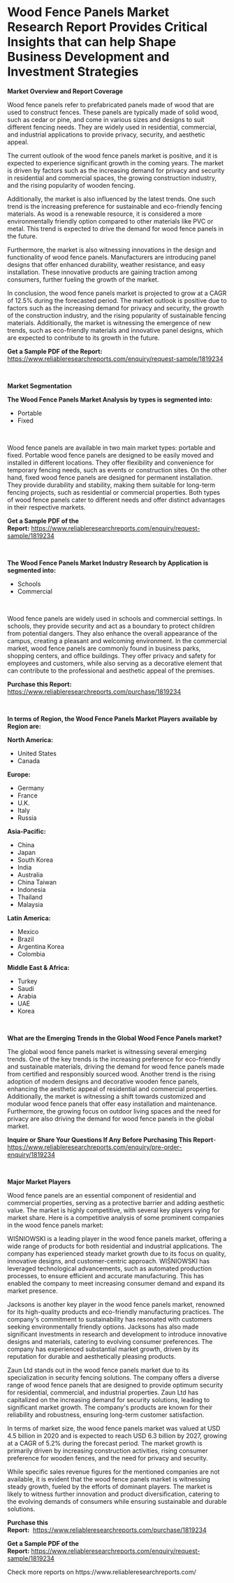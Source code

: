 <p><h1>Wood Fence Panels Market Research Report Provides Critical Insights that can help Shape Business Development and Investment Strategies</h1></p><p><strong>Market Overview and Report Coverage</strong></p>
<p><p>Wood fence panels refer to prefabricated panels made of wood that are used to construct fences. These panels are typically made of solid wood, such as cedar or pine, and come in various sizes and designs to suit different fencing needs. They are widely used in residential, commercial, and industrial applications to provide privacy, security, and aesthetic appeal.</p><p>The current outlook of the wood fence panels market is positive, and it is expected to experience significant growth in the coming years. The market is driven by factors such as the increasing demand for privacy and security in residential and commercial spaces, the growing construction industry, and the rising popularity of wooden fencing.</p><p>Additionally, the market is also influenced by the latest trends. One such trend is the increasing preference for sustainable and eco-friendly fencing materials. As wood is a renewable resource, it is considered a more environmentally friendly option compared to other materials like PVC or metal. This trend is expected to drive the demand for wood fence panels in the future.</p><p>Furthermore, the market is also witnessing innovations in the design and functionality of wood fence panels. Manufacturers are introducing panel designs that offer enhanced durability, weather resistance, and easy installation. These innovative products are gaining traction among consumers, further fueling the growth of the market.</p><p>In conclusion, the wood fence panels market is projected to grow at a CAGR of 12.5% during the forecasted period. The market outlook is positive due to factors such as the increasing demand for privacy and security, the growth of the construction industry, and the rising popularity of sustainable fencing materials. Additionally, the market is witnessing the emergence of new trends, such as eco-friendly materials and innovative panel designs, which are expected to contribute to its growth in the future.</p></p>
<p><strong>Get a Sample PDF of the Report:</strong> <a href="https://www.reliableresearchreports.com/enquiry/request-sample/1819234">https://www.reliableresearchreports.com/enquiry/request-sample/1819234</a></p>
<p>&nbsp;</p>
<p><strong>Market Segmentation</strong></p>
<p><strong>The Wood Fence Panels Market Analysis by types is segmented into:</strong></p>
<p><ul><li>Portable</li><li>Fixed</li></ul></p>
<p>&nbsp;</p>
<p><p>Wood fence panels are available in two main market types: portable and fixed. Portable wood fence panels are designed to be easily moved and installed in different locations. They offer flexibility and convenience for temporary fencing needs, such as events or construction sites. On the other hand, fixed wood fence panels are designed for permanent installation. They provide durability and stability, making them suitable for long-term fencing projects, such as residential or commercial properties. Both types of wood fence panels cater to different needs and offer distinct advantages in their respective markets.</p></p>
<p><strong>Get a Sample PDF of the Report:</strong>&nbsp;<a href="https://www.reliableresearchreports.com/enquiry/request-sample/1819234">https://www.reliableresearchreports.com/enquiry/request-sample/1819234</a></p>
<p>&nbsp;</p>
<p><strong>The Wood Fence Panels Market Industry Research by Application is segmented into:</strong></p>
<p><ul><li>Schools</li><li>Commercial</li></ul></p>
<p>&nbsp;</p>
<p><p>Wood fence panels are widely used in schools and commercial settings. In schools, they provide security and act as a boundary to protect children from potential dangers. They also enhance the overall appearance of the campus, creating a pleasant and welcoming environment. In the commercial market, wood fence panels are commonly found in business parks, shopping centers, and office buildings. They offer privacy and safety for employees and customers, while also serving as a decorative element that can contribute to the professional and aesthetic appeal of the premises.</p></p>
<p><strong>Purchase this Report:</strong>&nbsp; <a href="https://www.reliableresearchreports.com/purchase/1819234">https://www.reliableresearchreports.com/purchase/1819234</a></p>
<p>&nbsp;</p>
<p><strong>In terms of Region, the Wood Fence Panels Market Players available by Region are:</strong></p>
<p>
    <p> <strong> North America: </strong>
        <ul>
            <li>United States</li>
            <li>Canada</li>
        </ul>
        </p> 
    <p> <strong> Europe: </strong>
        <ul>
            <li>Germany</li>
            <li>France</li>
            <li>U.K.</li>
            <li>Italy</li>
            <li>Russia</li>
        </ul>
        </p> 
    <p> <strong> Asia-Pacific: </strong>
        <ul>
            <li>China</li>
            <li>Japan</li>
            <li>South Korea</li>
            <li>India</li>
            <li>Australia</li>
            <li>China Taiwan</li>
            <li>Indonesia</li>
            <li>Thailand</li>
            <li>Malaysia</li>
        </ul>
        </p> 
    <p> <strong> Latin America: </strong>
        <ul>
            <li>Mexico</li>
            <li>Brazil</li>
            <li>Argentina Korea</li>
            <li>Colombia</li>
        </ul>
        </p> 
    <p> <strong> Middle East & Africa: </strong>
        <ul>
            <li>Turkey</li>
            <li>Saudi</li>
            <li>Arabia</li>
            <li>UAE</li>
            <li>Korea</li>
        </ul>
    </p>
    </p>
<p>&nbsp;</p>
<p><strong>What are the Emerging Trends in the Global Wood Fence Panels market?</strong></p>
<p><p>The global wood fence panels market is witnessing several emerging trends. One of the key trends is the increasing preference for eco-friendly and sustainable materials, driving the demand for wood fence panels made from certified and responsibly sourced wood. Another trend is the rising adoption of modern designs and decorative wooden fence panels, enhancing the aesthetic appeal of residential and commercial properties. Additionally, the market is witnessing a shift towards customized and modular wood fence panels that offer easy installation and maintenance. Furthermore, the growing focus on outdoor living spaces and the need for privacy are also driving the demand for wood fence panels in the global market.</p></p>
<p><strong>Inquire or Share Your Questions If Any Before Purchasing This Report</strong>- <a href="https://www.reliableresearchreports.com/enquiry/pre-order-enquiry/1819234">https://www.reliableresearchreports.com/enquiry/pre-order-enquiry/1819234</a></p>
<p>&nbsp;</p>
<p><strong>Major Market Players</strong></p>
<p><p>Wood fence panels are an essential component of residential and commercial properties, serving as a protective barrier and adding aesthetic value. The market is highly competitive, with several key players vying for market share. Here is a competitive analysis of some prominent companies in the wood fence panels market:</p><p>WIŚNIOWSKI is a leading player in the wood fence panels market, offering a wide range of products for both residential and industrial applications. The company has experienced steady market growth due to its focus on quality, innovative designs, and customer-centric approach. WIŚNIOWSKI has leveraged technological advancements, such as automated production processes, to ensure efficient and accurate manufacturing. This has enabled the company to meet increasing consumer demand and expand its market presence.</p><p>Jacksons is another key player in the wood fence panels market, renowned for its high-quality products and eco-friendly manufacturing practices. The company's commitment to sustainability has resonated with customers seeking environmentally friendly options. Jacksons has also made significant investments in research and development to introduce innovative designs and materials, catering to evolving consumer preferences. The company has experienced substantial market growth, driven by its reputation for durable and aesthetically pleasing products.</p><p>Zaun Ltd stands out in the wood fence panels market due to its specialization in security fencing solutions. The company offers a diverse range of wood fence panels that are designed to provide optimum security for residential, commercial, and industrial properties. Zaun Ltd has capitalized on the increasing demand for security solutions, leading to significant market growth. The company's products are known for their reliability and robustness, ensuring long-term customer satisfaction.</p><p>In terms of market size, the wood fence panels market was valued at USD 4.5 billion in 2020 and is expected to reach USD 6.3 billion by 2027, growing at a CAGR of 5.2% during the forecast period. The market growth is primarily driven by increasing construction activities, rising consumer preference for wooden fences, and the need for privacy and security.</p><p>While specific sales revenue figures for the mentioned companies are not available, it is evident that the wood fence panels market is witnessing steady growth, fueled by the efforts of dominant players. The market is likely to witness further innovation and product diversification, catering to the evolving demands of consumers while ensuring sustainable and durable solutions.</p></p>
<p><strong>Purchase this Report:</strong>&nbsp;&nbsp;<a href="https://www.reliableresearchreports.com/purchase/1819234">https://www.reliableresearchreports.com/purchase/1819234</a></p>
<p></p>
<p><strong>Get a Sample PDF of the Report:</strong>&nbsp;<a href="https://www.reliableresearchreports.com/enquiry/request-sample/1819234">https://www.reliableresearchreports.com/enquiry/request-sample/1819234</a></p>
<p>Check more reports on https://www.reliableresearchreports.com/</p>